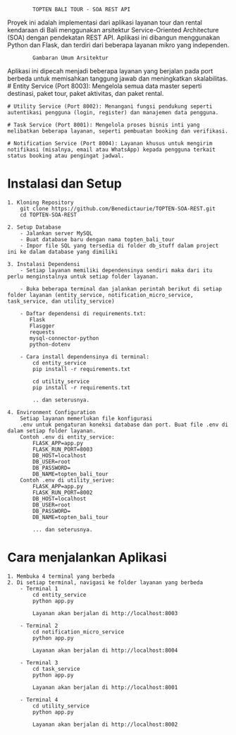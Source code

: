             TOPTEN BALI TOUR - SOA REST API

Proyek ini adalah implementasi dari aplikasi layanan tour dan rental kendaraan di Bali menggunakan arsitektur Service-Oriented Architecture (SOA) dengan pendekatan REST API. Aplikasi ini dibangun menggunakan Python dan Flask, dan terdiri dari beberapa layanan mikro yang independen.
                    
            Gambaran Umum Arsitektur

Aplikasi ini dipecah menjadi beberapa layanan yang berjalan pada port berbeda untuk memisahkan tanggung jawab dan meningkatkan skalabilitas.
    # Entity Service (Port 8003): Mengelola semua data master seperti   destinasi, paket tour, paket aktivitas, dan paket rental.

    # Utility Service (Port 8002): Menangani fungsi pendukung seperti autentikasi pengguna (login, register) dan manajemen data pengguna.

    # Task Service (Port 8001): Mengelola proses bisnis inti yang melibatkan beberapa layanan, seperti pembuatan booking dan verifikasi.

    # Notification Service (Port 8004): Layanan khusus untuk mengirim notifikasi (misalnya, email atau WhatsApp) kepada pengguna terkait status booking atau pengingat jadwal.

# Instalasi dan Setup
    1. Kloning Repository
        git clone https://github.com/Benedictaurie/TOPTEN-SOA-REST.git
        cd TOPTEN-SOA-REST

    2. Setup Database
        - Jalankan server MySQL
        - Buat database baru dengan nama topten_bali_tour
        - Impor file SQL yang tersedia di folder db_stuff dalam project ini ke dalam database yang dimiliki 

    3. Instalasi Dependensi
        - Setiap layanan memiliki dependensinya sendiri maka dari itu perlu menginstalnya untuk setiap folder layanan.

        - Buka beberapa terminal dan jalankan perintah berikut di setiap folder layanan (entity_service, notification_micro_service, task_service, dan utility_service)

        - Daftar dependensi di requirements.txt: 
           Flask
           Flasgger
           requests
           mysql-connector-python
           python-dotenv 

        - Cara install dependensinya di terminal:
            cd entity_service
            pip install -r requirements.txt

            cd utility_service
            pip install -r requirements.txt

            .. dan seterusnya.

    4. Environment Configuration
        Setiap layanan memerlukan file konfigurasi 
        .env untuk pengaturan koneksi database dan port. Buat file .env di dalam setiap folder layanan.
        Contoh .env di entity_service:
            FLASK_APP=app.py
            FLASK_RUN_PORT=8003
            DB_HOST=localhost
            DB_USER=root
            DB_PASSWORD=
            DB_NAME=topten_bali_tour
        Contoh .env di utility_serive:
            FLASK_APP=app.py
            FLASK_RUN_PORT=8002
            DB_HOST=localhost
            DB_USER=root
            DB_PASSWORD=
            DB_NAME=topten_bali_tour

            ... dan seterusnya.

# Cara menjalankan Aplikasi
    1. Membuka 4 terminal yang berbeda
    2. Di setiap terminal, navigasi ke folder layanan yang berbeda
        - Terminal 1
            cd entity_service
            python app.py

            Layanan akan berjalan di http://localhost:8003

        - Terminal 2
            cd notification_micro_service
            python app.py
            
            Layanan akan berjalan di http://localhost:8004

        - Terminal 3
            cd task_service
            python app.py

            Layanan akan berjalan di http://localhost:8001

        - Terminal 4
            cd utility_service
            python app.py

            Layanan akan berjalan di http://localhost:8002